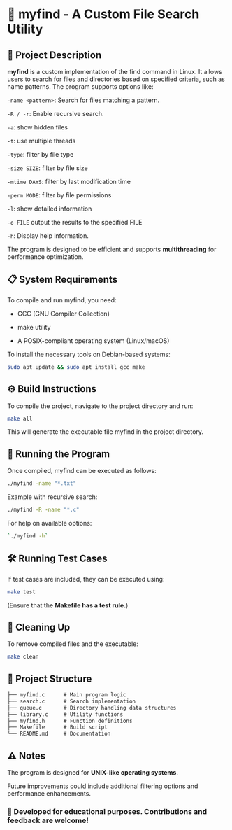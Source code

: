 # 📌 **myfind** - A Custom File Search Utility

## 📖 Project Description

**myfind** is a custom implementation of the find command in Linux. It allows users to search for files and directories based on specified criteria, such as name patterns. The program supports options like:


`-name <pattern>`: Search for files matching a pattern.

`-R / -r`: Enable recursive search.

`-a`: show hidden files

`-t`:  use multiple threads

`-type`: filter by file type

`-size SIZE`: filter by file size

`-mtime DAYS`: filter by last modification time

`-perm MODE`: filter by file permissions

`-l`: show detailed information

`-o FILE` output the results to the specified FILE

`-h`: Display help information.

The program is designed to be efficient and supports **multithreading** for performance optimization.


## 📋 System Requirements

To compile and run myfind, you need:

- GCC (GNU Compiler Collection)

- make utility

- A POSIX-compliant operating system (Linux/macOS)

To install the necessary tools on Debian-based systems:

```bash
sudo apt update && sudo apt install gcc make
```

## ⚙️ Build Instructions

To compile the project, navigate to the project directory and run:

```bash
make all
```

This will generate the executable file myfind in the project directory.


## 🚀 Running the Program

Once compiled, myfind can be executed as follows:

```bash
./myfind -name "*.txt"
```

Example with recursive search:

```bash
./myfind -R -name "*.c"
```

For help on available options:

```bash
`./myfind -h`
```

## 🛠 Running Test Cases

If test cases are included, they can be executed using:

```bash
make test
```

(Ensure that the **Makefile has a test rule.**)


## 🧹 Cleaning Up

To remove compiled files and the executable:

```bash
make clean
```

## 📂 Project Structure

```md
├── myfind.c      # Main program logic
├── search.c      # Search implementation
├── queue.c       # Directory handling data structures
├── library.c     # Utility functions
├── myfind.h      # Function definitions
├── Makefile      # Build script
└── README.md     # Documentation
```
## ⚠️ Notes

The program is designed for **UNIX-like operating systems**.

Future improvements could include additional filtering options and performance enhancements.

### 📌 Developed for educational purposes. Contributions and feedback are welcome!
